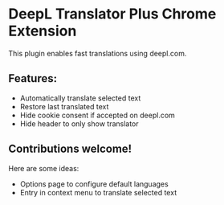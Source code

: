 # DeepL Translator Plus Chrome Extension

This plugin enables fast translations using deepl.com.

## Features:
- Automatically translate selected text
- Restore last translated text
- Hide cookie consent if accepted on deepl.com
- Hide header to only show translator

## Contributions welcome!

Here are some ideas:
- Options page to configure default languages
- Entry in context menu to translate selected text
